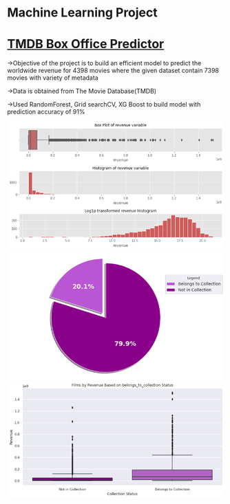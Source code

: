 # Machine Learning Project 

# [TMDB Box Office Predictor](https://github.com/sujith0707/TMDB_ML_Project/blob/master/TMDbMovieBoxOfficePredictionModel.ipynb) 
->Objective of the project is to build an efficient model to predict the worldwide revenue for 4398 movies where the given dataset contain 7398 movies with variety of
  metadata

->Data is obtained from The Movie Database(TMDB)

->Used RandomForest, Grid searchCV, XG Boost to build model with prediction accuracy of 91%
  
  ![](/images/download1.png)
  ![](/images/download2.png)
  ![](/images/download3.png)
  
  
